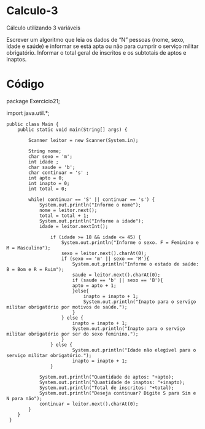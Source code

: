 # Calculo-3
Cálculo utilizando 3 variáveis

Escrever um algoritmo que leia os dados de “N” pessoas (nome, sexo, idade e saúde) e informar se está apta ou não para cumprir o serviço militar obrigatório. 
Informar o total geral de inscritos e os subtotais de aptos e inaptos.

# Código
package Exercicio21;

import java.util.*;

    public class Main {
        public static void main(String[] args) {
            
            Scanner leitor = new Scanner(System.in);
            
            String nome;
            char sexo = 'm'; 
            int idade ;
            char saude = 'b';
            char continuar = 's' ;
            int apto = 0;
            int inapto = 0;
            int total = 0;
            
            while( continuar == 'S' || continuar == 's') {
                System.out.println("Informe o nome");
                nome = leitor.next();
                total = total + 1;
                System.out.println("Informe a idade");
                idade = leitor.nextInt();
                
                    if (idade >= 18 && idade <= 45) {
                        System.out.println("Informe o sexo. F = Feminino e M = Masculino");
                        sexo = leitor.next().charAt(0);
                        if (sexo == 'm' || sexo == 'M'){
                            System.out.println("Informe o estado de saúde: B = Bom e R = Ruim");
                            saude = leitor.next().charAt(0);
                            if (saude == 'b' || sexo == 'B'){
                            apto = apto + 1;     
                            }else{
                                inapto = inapto + 1; 
                                System.out.println("Inapto para o serviço militar obrigatório por motivos de saúde.");
                            }
                        } else {
                            inapto = inapto + 1;
                            System.out.println("Inapto para o serviço militar obrigatório por ser do sexo feminino.");
                        }   
                    } else {
                            System.out.println("Idade não elegível para o serviço militar obrigatório.");
                            inapto = inapto + 1;
                    }
                        
                System.out.println("Quantidade de aptos: "+apto);
                System.out.println("Quantidade de inaptos: "+inapto);
                System.out.println("Total de inscritos: "+total);           
                System.out.println("Deseja continuar? Digite S para Sim e N para não");
                continuar = leitor.next().charAt(0);
            }
        }   
     }
